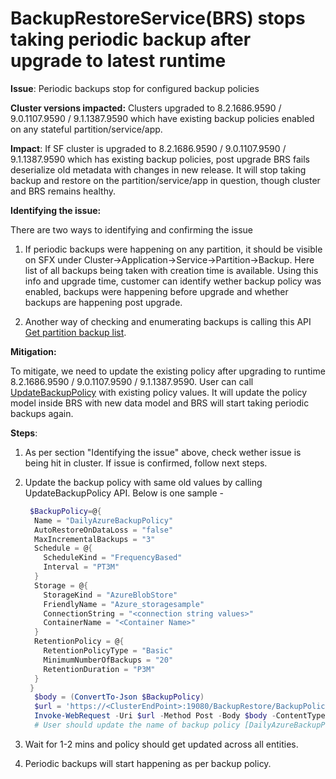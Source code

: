 # BackupRestoreService(BRS) stops taking periodic backup after upgrade to latest runtime

**Issue**: Periodic backups stop for configured backup policies

**Cluster versions impacted:** Clusters upgraded to 8.2.1686.9590 / 9.0.1107.9590 / 9.1.1387.9590 which have existing backup policies enabled on any stateful partition/service/app.

**Impact**: If SF cluster is upgraded to 8.2.1686.9590 / 9.0.1107.9590 / 9.1.1387.9590 which has existing backup policies, post upgrade BRS fails deserialize old metadata with changes in new release. It will stop taking backup and restore on the partition/service/app in question, though cluster and BRS remains healthy.

**Identifying the issue:**

There are two ways to identifying and confirming the issue

1. If periodic backups were happening on any partition, it should be visible on SFX under Cluster->Application->Service->Partition->Backup. Here list of all backups being taken with creation time is available. Using this info and upgrade time, customer can identify wether backup policy was enabled, backups were happening before upgrade and whether backups are happening post upgrade.

2. Another way of checking and enumerating backups is calling this API [Get partition backup list](https://learn.microsoft.com/en-us/rest/api/servicefabric/sfclient-api-getpartitionbackuplist).


**Mitigation:**

To mitigate, we need to update the existing policy after upgrading to runtime 8.2.1686.9590 / 9.0.1107.9590 / 9.1.1387.9590. User can call [UpdateBackupPolicy](https://learn.microsoft.com/en-us/rest/api/servicefabric/sfclient-api-updatebackuppolicy) with existing policy values. It will update the policy model inside BRS with new data model and BRS will start taking periodic backups again.

**Steps**:

1. As per section "Identifying the issue" above, check wether issue is being hit in cluster. If issue is confirmed, follow next steps.
2. Update the backup policy with same old values by calling UpdateBackupPolicy API. Below is one sample -

    ```powershell
     $BackupPolicy=@{
      Name = "DailyAzureBackupPolicy"
      AutoRestoreOnDataLoss = "false"
      MaxIncrementalBackups = "3"
      Schedule = @{
        ScheduleKind = "FrequencyBased"
        Interval = "PT3M"
      }
      Storage = @{
        StorageKind = "AzureBlobStore"
        FriendlyName = "Azure_storagesample"
        ConnectionString = "<connection string values>"
        ContainerName = "<Container Name>"
      }
      RetentionPolicy = @{
        RetentionPolicyType = "Basic"
        MinimumNumberOfBackups = "20"
        RetentionDuration = "P3M"
      }
     }
      $body = (ConvertTo-Json $BackupPolicy)
      $url = 'https://<ClusterEndPoint>:19080/BackupRestore/BackupPolicies/DailyAzureBackupPolicy/$/Update?api-version=6.4'
      Invoke-WebRequest -Uri $url -Method Post -Body $body -ContentType 'application/json' -CertificateThumbprint '<Thumbprint>'
      # User should update the name of backup policy [DailyAzureBackupPolicy being used here and other possible values accordingly].
    ```

3. Wait for 1-2 mins and policy should get updated across all entities.
4. Periodic backups will start happening as per backup policy.
